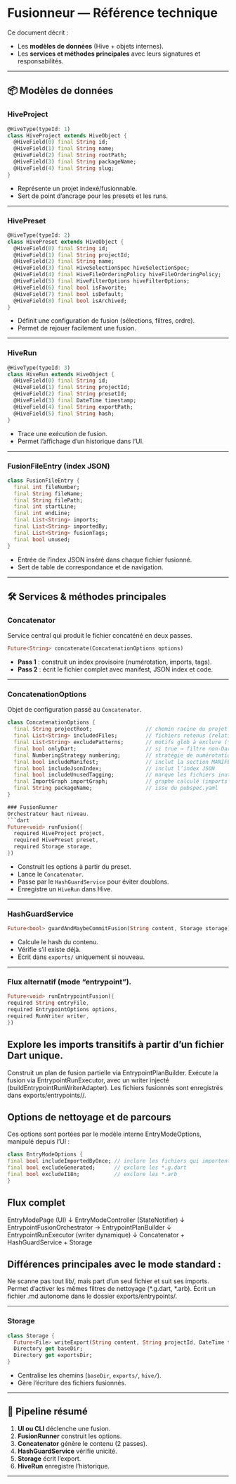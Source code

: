 # Fusionneur — Référence technique

Ce document décrit :
- Les **modèles de données** (Hive + objets internes).
- Les **services et méthodes principales** avec leurs signatures et responsabilités.

---

## 📦 Modèles de données

### HiveProject
```dart
@HiveType(typeId: 1)
class HiveProject extends HiveObject {
  @HiveField(0) final String id;
  @HiveField(1) final String name;
  @HiveField(2) final String rootPath;
  @HiveField(3) final String packageName;
  @HiveField(4) final String slug;
}
```
- Représente un projet indexé/fusionnable.
- Sert de point d’ancrage pour les presets et les runs.

---

### HivePreset
```dart
@HiveType(typeId: 2)
class HivePreset extends HiveObject {
  @HiveField(0) final String id;
  @HiveField(1) final String projectId;
  @HiveField(2) final String name;
  @HiveField(3) final HiveSelectionSpec hiveSelectionSpec;
  @HiveField(4) final HiveFileOrderingPolicy hiveFileOrderingPolicy;
  @HiveField(5) final HiveFilterOptions hiveFilterOptions;
  @HiveField(6) final bool isFavorite;
  @HiveField(7) final bool isDefault;
  @HiveField(8) final bool isArchived;
}
```
- Définit une configuration de fusion (sélections, filtres, ordre).
- Permet de rejouer facilement une fusion.

---

### HiveRun
```dart
@HiveType(typeId: 3)
class HiveRun extends HiveObject {
  @HiveField(0) final String id;
  @HiveField(1) final String projectId;
  @HiveField(2) final String presetId;
  @HiveField(3) final DateTime timestamp;
  @HiveField(4) final String exportPath;
  @HiveField(5) final String hash;
}
```
- Trace une exécution de fusion.
- Permet l’affichage d’un historique dans l’UI.

---

### FusionFileEntry (index JSON)
```dart
class FusionFileEntry {
  final int fileNumber;
  final String fileName;
  final String filePath;
  final int startLine;
  final int endLine;
  final List<String> imports;
  final List<String> importedBy;
  final List<String> fusionTags;
  final bool unused;
}
```
- Entrée de l’index JSON inséré dans chaque fichier fusionné.
- Sert de table de correspondance et de navigation.

---

## 🛠️ Services & méthodes principales

### Concatenator
Service central qui produit le fichier concaténé en deux passes.
```dart
Future<String> concatenate(ConcatenationOptions options)
```
- **Pass 1** : construit un index provisoire (numérotation, imports, tags).
- **Pass 2** : écrit le fichier complet avec manifest, JSON index et code.

---

### ConcatenationOptions

Objet de configuration passé au `Concatenator`.

```dart
class ConcatenationOptions {
  final String projectRoot;                 // chemin racine du projet
  final List<String> includedFiles;         // fichiers retenus (relatifs POSIX)
  final List<String> excludePatterns;       // motifs glob à exclure (*.g.dart, *.freezed.dart…)
  final bool onlyDart;                      // si true → filtre non-Dart
  final NumberingStrategy numbering;        // stratégie de numérotation (alpha, tree…)
  final bool includeManifest;               // inclut la section MANIFEST
  final bool includeJsonIndex;              // inclut l’index JSON
  final bool includeUnusedTagging;          // marque les fichiers inutilisés
  final ImportGraph importGraph;            // graphe calculé (imports et reverse)
  final String packageName;                 // issu du pubspec.yaml
}

### FusionRunner
Orchestrateur haut niveau.
```dart
Future<void> runFusion({
  required HiveProject project,
  required HivePreset preset,
  required Storage storage,
})
```
- Construit les options à partir du preset.
- Lance le `Concatenator`.
- Passe par le `HashGuardService` pour éviter doublons.
- Enregistre un `HiveRun` dans Hive.

---

### HashGuardService
```dart
Future<bool> guardAndMaybeCommitFusion(String content, Storage storage)
```
- Calcule le hash du contenu.
- Vérifie s’il existe déjà.
- Écrit dans `exports/` uniquement si nouveau.

---

### Flux alternatif (mode “entrypoint”).
```dart
Future<void> runEntrypointFusion({
required String entryFile,
required EntrypointOptions options,
required RunWriter writer,
})
```

## Explore les imports transitifs à partir d’un fichier Dart unique.
Construit un plan de fusion partielle via EntrypointPlanBuilder.
Exécute la fusion via EntrypointRunExecutor, avec un writer injecté (buildEntrypointRunWriterAdapter).
Les fichiers fusionnés sont enregistrés dans exports/entrypoints/<project>/.

## Options de nettoyage et de parcours
Ces options sont portées par le modèle interne EntryModeOptions, manipulé depuis l’UI :

```dart
class EntryModeOptions {
final bool includeImportedByOnce; // inclure les fichiers qui importent ce fichier
final bool excludeGenerated;      // exclure les *.g.dart
final bool excludeI18n;           // exclure les *.arb
}
```
## Flux complet
EntryModePage (UI)
      ↓
EntryModeController (StateNotifier)
      ↓
EntrypointFusionOrchestrator → EntrypointPlanBuilder
      ↓
EntrypointRunExecutor (writer dynamique)
      ↓
Concatenator + HashGuardService + Storage


## Différences principales avec le mode standard :

Ne scanne pas tout lib/, mais part d’un seul fichier et suit ses imports.
Permet d’activer les mêmes filtres de nettoyage (*.g.dart, *.arb).
Écrit un fichier .md autonome dans le dossier exports/entrypoints/.

---

### Storage
```dart
class Storage {
  Future<File> writeExport(String content, String projectId, DateTime ts);
  Directory get baseDir;
  Directory get exportsDir;
}
```
- Centralise les chemins (`baseDir`, `exports/`, `hive/`).
- Gère l’écriture des fichiers fusionnés.

---

## 🔄 Pipeline résumé

1. **UI ou CLI** déclenche une fusion.
2. **FusionRunner** construit les options.
3. **Concatenator** génère le contenu (2 passes).
4. **HashGuardService** vérifie unicité.
5. **Storage** écrit l’export.
6. **HiveRun** enregistre l’historique.

---
